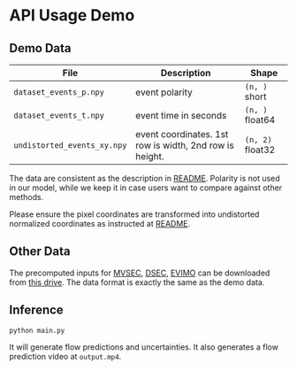 # API Usage Demo

## Demo Data
| File        | Description | Shape  |
|-------------|-----|-------------|
| `dataset_events_p.npy`    | event polarity  | `(n, )` short   |
| `dataset_events_t.npy`  | event time in seconds | `(n, )` float64    |
| `undistorted_events_xy.npy` | event coordinates. 1st row is width, 2nd row is height.  | `(n, 2)` float32      |

The data are consistent as the description in [README](../README.md/#api-usage). Polarity is not used in our model, while we keep it in case users want to compare against other methods.

Please ensure the pixel coordinates are transformed into undistorted normalized coordinates as instructed at [README](../README.md/#undistorted-normalized-coordinates).

## Other Data
The precomputed inputs for [MVSEC](https://daniilidis-group.github.io/mvsec/), [DSEC](https://dsec.ifi.uzh.ch), [EVIMO](https://better-flow.github.io/evimo/download_evimo_2.html) can be downloaded from [this drive](). The data format is exactly the same as the demo data.

## Inference
```
python main.py
```
It will generate flow predictions and uncertainties. It also generates a flow prediction video at `output.mp4`. 